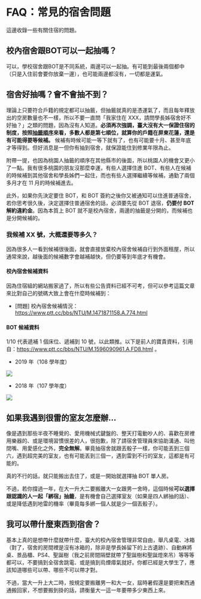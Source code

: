 # FAQ：常見的宿舍問題

這邊收錄一些有關住宿的問題。

## 校內宿舍跟BOT可以一起抽嗎？

可以，學校宿舍跟BOT是不同系統，兩邊可以一起抽。有可能到最後兩個都中（只是入住前會要你放棄一邊），也可能兩邊都沒有，一切都是運氣。

## 宿舍好抽嗎？會不會抽不到？

理論上只要符合戶籍的規定都可以抽籤，但抽籤就真的是憑運氣了，而且每年釋放出的空房數量也不一樣，所以不要一直問「我家住在 XXX，請問學長姊宿舍好不好抽？」之類的問題，因為沒有人知道。**必須再次強調，臺大沒有大一保證住宿的制度，按照[抽籤順序](https://rutw.github.io/ntuguide/#/dorm/freshman?id=%e6%8a%bd%e7%b1%a4%e9%a0%86%e5%ba%8f)來看，多數人都是第七順位，就算你的戶籍在屏東花蓮，還是有可能得要等候補。** 候補有時候可能一等下就有了，也有可能要十月、甚至年底才等得到。但好消息是一但你有抽到宿舍，就保證能住到修業年限為止。

附帶一提，也因為桃園人抽籤的順序在其他縣市的後面，所以桃園人的機會又更小了一點。我有很多桃園的朋友沒那麼幸運，有些人選擇住進 BOT、有些人在候補的時候補到其他宿舍和學長姊們一起住，而也有些人選擇繼續等候補，通勤了兩個多月才在 11 月的時候補進去。

此外，如果你先決定要住 BOT，和 BOT 簽約之後你又被通知可以住進普通宿舍，若你思考很久後，決定選擇住普通宿舍的話，必須要先從 BOT 退宿，**仍要付 BOT 解約違約金**。因為本質上 BOT 就不是校內宿舍，兩邊的抽籤是分開的，而候補也是分開候補的。

### 我候補 XX 號，大概還要等多久？

因為很多人一看到候補很後面，就會直接放棄校內宿舍候補自行到外面租屋，所以通常來說，越後面的候補數字會越補越快，但仍要等到年底才有機會。

#### 校內宿舍候補資料

因為住宿組的網站搬家過了，所以有些公告資料已經不可考，但可以參考這篇文章來比對自己的號碼大致上會在什麼時候補到：

- [問題] 校內宿舍候補情況：https://www.ptt.cc/bbs/NTU/M.1471871158.A.774.html

#### BOT 候補資料 

1/10 代表遞補 1 個床位、遞補到 10 號，以此類推。以下是前人的寶貴資料，引用自：https://www.ptt.cc/bbs/NTU/M.1596090961.A.FD8.html 。

- 2019 年（108 學年度）

![](https://i.imgur.com/xGb8hDpl.jpg)

- 2018 年（107 學年度）

![](https://i.imgur.com/IMHR5mKl.jpg)


## 如果我遇到很雷的室友怎麼辦...

像是遇到那些半夜不睡覺的、愛用機械式鍵盤的、整天打電動吵人的、喜歡在房裡用樂器的、或是環境習慣很差的人，很抱歉，除了請宿舍管理員來協助溝通、叫他閉嘴、用愛感化之外，**完全無解**。畢竟抽宿舍就跟丟骰子一樣，你可能丟到三個六，遇到超完美的室友，也有可能丟到三個一，遇到雷到不行的室友，這都是有可能的。

真的不行的話，就只能搬出去住了，或是一開始就選擇抽 BOT 單人房。

不過，若你撐過一年，在大一升大二要搬離大一女跟男一舍時，這個時候**可以選擇跟認識的人一起「綁宿」抽籤**，是有機會自己選擇室友（如果是四人綁抽的話）、或是降低遇到地雷的機率（畢竟每多綁一個人就是少一個丟骰子）。

## 我可以帶什麼東西到宿舍？

基本上真的是想帶什麼就帶什麼，臺大的校內宿舍管理非常自由，舉凡桌電、冰箱（對了，宿舍的房間裡是沒有冰箱的，除非是學長姊留下的上古遺跡）、自動麻將桌、景品櫃、PS4、聖誕樹（我之前房間隔壁就帶了聖誕樹和聖誕燈來吊）等等等都可以，不要搞到全宿舍跳電、或是搞到烏煙瘴氣就好。你都已經是大學生了，應該知道哪些可以帶、哪些不可以帶才對。

不過，當大一升上大二時，按規定要搬離男一和大一女，屆時暑假還是要把東西通通搬回家，不想要搬到掛的話，請衡量大一這一年要帶多少東西上來。
